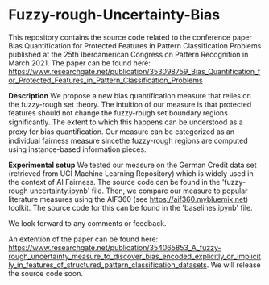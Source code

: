 # Fuzzy-rough-Uncertainty-Bias
This repository contains the source code related to the conference paper Bias Quantification for Protected Features in Pattern Classification Problems published at the 25th Iberoamerican Congress on Pattern Recognition in March 2021. The paper can be found here: https://www.researchgate.net/publication/353098759_Bias_Quantification_for_Protected_Features_in_Pattern_Classification_Problems

**Description**
We propose a new bias quantification measure that relies on the fuzzy-rough set theory. The intuition of our measure is that protected features should not change the fuzzy-rough set boundary regions signiﬁcantly. The extent to which this happens can be understood as a proxy for bias quantiﬁcation. Our measure can be categorized as an individual fairness measure sincethe fuzzy-rough regions are computed using instance-based information pieces. 

**Experimental setup**
We tested our measure on the German Credit data set (retrieved from UCI Machine Learning Repository) which is widely used in the context of AI Fairness. The source code can be found in the 'fuzzy-rough uncertainty.ipynb' file. Then, we compare our measure to popular literature measures using the AIF360 (see https://aif360.mybluemix.net) toolkit. The source code for this can be found in the 'baselines.ipynb' file.

We look forward to any comments or feedback. 

An extention of the paper can be found here: https://www.researchgate.net/publication/354065853_A_fuzzy-rough_uncertainty_measure_to_discover_bias_encoded_explicitly_or_implicitly_in_features_of_structured_pattern_classification_datasets. We will release the source code soon. 
